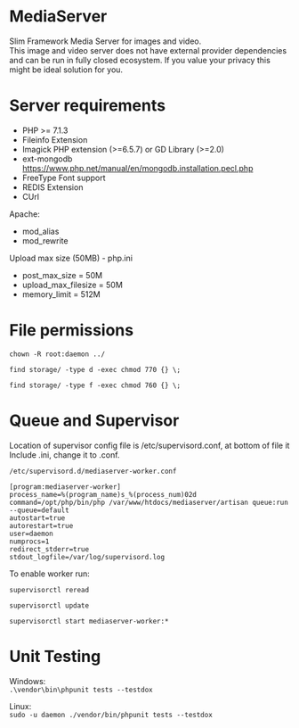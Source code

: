 # MediaServer

Slim Framework Media Server for images and video.  
This image and video server does not have external provider dependencies and can be run in fully closed ecosystem. If you value your privacy this might be ideal solution for you. 

# Server requirements

* PHP >= 7.1.3
* Fileinfo Extension
* Imagick PHP extension (>=6.5.7) or GD Library (>=2.0)
* ext-mongodb https://www.php.net/manual/en/mongodb.installation.pecl.php
* FreeType Font support
* REDIS Extension
* CUrl

Apache:
* mod_alias
* mod_rewrite

Upload max size (50MB) - php.ini
* post_max_size = 50M
* upload_max_filesize = 50M
* memory_limit = 512M

# File permissions

`chown -R root:daemon ../`

`find storage/ -type d -exec chmod 770 {} \;`

`find storage/ -type f -exec chmod 760 {} \;`

# Queue and Supervisor

Location of supervisor config file is /etc/supervisord.conf, at bottom of file it Include .ini, change it to .conf.

`/etc/supervisord.d/mediaserver-worker.conf`

```
[program:mediaserver-worker]
process_name=%(program_name)s_%(process_num)02d
command=/opt/php/bin/php /var/www/htdocs/mediaserver/artisan queue:run --queue=default
autostart=true
autorestart=true
user=daemon
numprocs=1
redirect_stderr=true
stdout_logfile=/var/log/supervisord.log
```

To enable worker run:

`supervisorctl reread`

`supervisorctl update`

`supervisorctl start mediaserver-worker:*`

# Unit Testing

Windows:  
`.\vendor\bin\phpunit tests --testdox`

Linux:  
`sudo -u daemon ./vendor/bin/phpunit tests --testdox`


